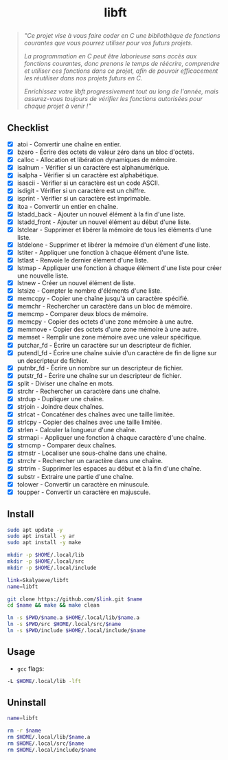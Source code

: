 # <p align="center">libft</p>
> *"Ce projet vise à vous faire coder en C une bibliothèque de fonctions courantes que vous pourrez utiliser pour vos futurs projets.*
>
> *La programmation en C peut être laborieuse sans accès aux fonctions courantes, donc prenons le temps de réécrire, comprendre et utiliser ces fonctions dans ce projet, afin de pouvoir efficacement les réutiliser dans nos projets futurs en C.*
>
> *Enrichissez votre libft progressivement tout au long de l'année, mais assurez-vous toujours de vérifier les fonctions autorisées pour chaque projet à venir !"*

## Checklist
- [x] atoi - Convertir une chaîne en entier.
- [x] bzero - Écrire des octets de valeur zéro dans un bloc d'octets.
- [x] calloc - Allocation et libération dynamiques de mémoire.
- [x] isalnum - Vérifier si un caractère est alphanumérique.
- [x] isalpha - Vérifier si un caractère est alphabétique.
- [x] isascii - Vérifier si un caractère est un code ASCII.
- [x] isdigit - Vérifier si un caractère est un chiffre.
- [x] isprint - Vérifier si un caractère est imprimable.
- [x] itoa - Convertir un entier en chaîne.
- [x] lstadd_back - Ajouter un nouvel élément à la fin d'une liste.
- [x] lstadd_front - Ajouter un nouvel élément au début d'une liste.
- [x] lstclear - Supprimer et libérer la mémoire de tous les éléments d'une liste.
- [x] lstdelone - Supprimer et libérer la mémoire d'un élément d'une liste.
- [x] lstiter - Appliquer une fonction à chaque élément d'une liste.
- [x] lstlast - Renvoie le dernier élément d'une liste.
- [x] lstmap - Appliquer une fonction à chaque élément d'une liste pour créer une nouvelle liste.
- [x] lstnew - Créer un nouvel élément de liste.
- [x] lstsize - Compter le nombre d'éléments d'une liste.
- [x] memccpy - Copier une chaîne jusqu'à un caractère spécifié.
- [x] memchr - Rechercher un caractère dans un bloc de mémoire.
- [x] memcmp - Comparer deux blocs de mémoire.
- [x] memcpy - Copier des octets d'une zone mémoire à une autre.
- [x] memmove - Copier des octets d'une zone mémoire à une autre.
- [x] memset - Remplir une zone mémoire avec une valeur spécifique.
- [x] putchar_fd - Écrire un caractère sur un descripteur de fichier.
- [x] putendl_fd - Écrire une chaîne suivie d'un caractère de fin de ligne sur un descripteur de fichier.
- [x] putnbr_fd - Écrire un nombre sur un descripteur de fichier.
- [x] putstr_fd - Écrire une chaîne sur un descripteur de fichier.
- [x] split - Diviser une chaîne en mots.
- [x] strchr - Rechercher un caractère dans une chaîne.
- [x] strdup - Dupliquer une chaîne.
- [x] strjoin - Joindre deux chaînes.
- [x] strlcat - Concaténer des chaînes avec une taille limitée.
- [x] strlcpy - Copier des chaînes avec une taille limitée.
- [x] strlen - Calculer la longueur d'une chaîne.
- [x] strmapi - Appliquer une fonction à chaque caractère d'une chaîne.
- [x] strncmp - Comparer deux chaînes.
- [x] strnstr - Localiser une sous-chaîne dans une chaîne.
- [x] strrchr - Rechercher un caractère dans une chaîne.
- [x] strtrim - Supprimer les espaces au début et à la fin d'une chaîne.
- [x] substr - Extraire une partie d'une chaîne.
- [x] tolower - Convertir un caractère en minuscule.
- [x] toupper - Convertir un caractère en majuscule.

## Install
```bash
sudo apt update -y
sudo apt install -y ar
sudo apt install -y make
```
```bash
mkdir -p $HOME/.local/lib
mkdir -p $HOME/.local/src
mkdir -p $HOME/.local/include
```
```bash
link=Skalyaeve/libft
name=libft

git clone https://github.com/$link.git $name
cd $name && make && make clean

ln -s $PWD/$name.a $HOME/.local/lib/$name.a
ln -s $PWD/src $HOME/.local/src/$name
ln -s $PWD/include $HOME/.local/include/$name
```

## Usage
- `gcc` flags:
```bash
-L $HOME/.local/lib -lft
```

## Uninstall
```bash
name=libft

rm -r $name
rm $HOME/.local/lib/$name.a
rm $HOME/.local/src/$name
rm $HOME/.local/include/$name
```
